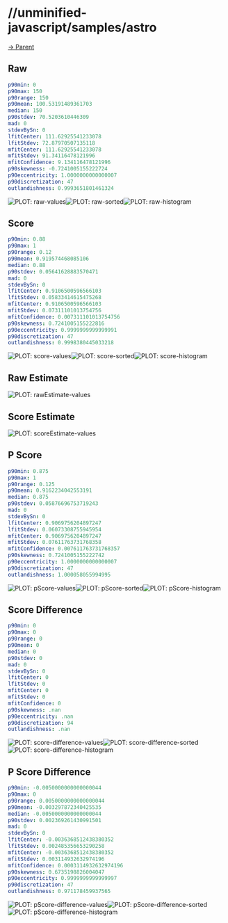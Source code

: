 
# //unminified-javascript/samples/astro

[→ Parent](../..)


## Raw


```yaml
p90min: 0
p90max: 150
p90range: 150
p90mean: 100.53191489361703
median: 150
p90stdev: 70.5203610446309
mad: 0
stdevBySn: 0
lfitCenter: 111.62925541233078
lfitStdev: 72.87970507135118
mfitCenter: 111.62925541233078
mfitStdev: 91.34116478121996
mfitConfidence: 9.134116478121996
p90skewness: -0.7241005155222724
p90eccentricity: 1.0000000000000007
p90discretization: 47
outlandishness: 0.9993651801461324

```

![PLOT: raw-values](./raw/values.svg)![PLOT: raw-sorted](./raw/sorted.svg)![PLOT: raw-histogram](./raw/histogram.svg)
## Score


```yaml
p90min: 0.88
p90max: 1
p90range: 0.12
p90mean: 0.919574468085106
median: 0.88
p90stdev: 0.05641628883570471
mad: 0
stdevBySn: 0
lfitCenter: 0.9106500596566103
lfitStdev: 0.05833414615475268
mfitCenter: 0.9106500596566103
mfitStdev: 0.07311101013754756
mfitConfidence: 0.007311101013754756
p90skewness: 0.7241005155222816
p90eccentricity: 0.9999999999999991
p90discretization: 47
outlandishness: 0.9998380445033218

```

![PLOT: score-values](./score/values.svg)![PLOT: score-sorted](./score/sorted.svg)![PLOT: score-histogram](./score/histogram.svg)
## Raw Estimate

![PLOT: rawEstimate-values](./rawEstimate/values.svg)
## Score Estimate

![PLOT: scoreEstimate-values](./scoreEstimate/values.svg)
## P Score


```yaml
p90min: 0.875
p90max: 1
p90range: 0.125
p90mean: 0.9162234042553191
median: 0.875
p90stdev: 0.05876696753719243
mad: 0
stdevBySn: 0
lfitCenter: 0.9069756204897247
lfitStdev: 0.06073308755945954
mfitCenter: 0.9069756204897247
mfitStdev: 0.07611763731768358
mfitConfidence: 0.007611763731768357
p90skewness: 0.7241005155222742
p90eccentricity: 1.0000000000000007
p90discretization: 47
outlandishness: 1.000058055994995

```

![PLOT: pScore-values](./pScore/values.svg)![PLOT: pScore-sorted](./pScore/sorted.svg)![PLOT: pScore-histogram](./pScore/histogram.svg)
## Score Difference


```yaml
p90min: 0
p90max: 0
p90range: 0
p90mean: 0
median: 0
p90stdev: 0
mad: 0
stdevBySn: 0
lfitCenter: 0
lfitStdev: 0
mfitCenter: 0
mfitStdev: 0
mfitConfidence: 0
p90skewness: .nan
p90eccentricity: .nan
p90discretization: 94
outlandishness: .nan

```

![PLOT: score-difference-values](./score-difference/values.svg)![PLOT: score-difference-sorted](./score-difference/sorted.svg)![PLOT: score-difference-histogram](./score-difference/histogram.svg)
## P Score Difference


```yaml
p90min: -0.0050000000000000044
p90max: 0
p90range: 0.0050000000000000044
p90mean: -0.003297872340425535
median: -0.0050000000000000044
p90stdev: 0.002369261430991501
mad: 0
stdevBySn: 0
lfitCenter: -0.0036368512438380352
lfitStdev: 0.002485356653290258
mfitCenter: -0.0036368512438380352
mfitStdev: 0.003114932632974196
mfitConfidence: 0.0003114932632974196
p90skewness: 0.6735198826004047
p90eccentricity: 0.9999999999999997
p90discretization: 47
outlandishness: 0.971178459937565

```

![PLOT: pScore-difference-values](./pScore-difference/values.svg)![PLOT: pScore-difference-sorted](./pScore-difference/sorted.svg)![PLOT: pScore-difference-histogram](./pScore-difference/histogram.svg)